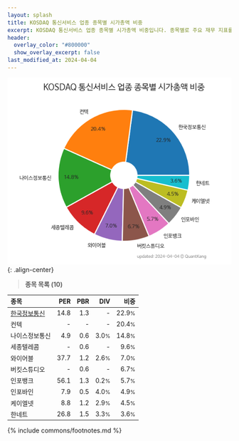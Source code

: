 ```yaml
---
layout: splash
title: KOSDAQ 통신서비스 업종 종목별 시가총액 비중
excerpt: KOSDAQ 통신서비스 업종 종목별 시가총액 비중입니다. 종목별로 주요 재무 지표를 함께 표시합니다.
header:
  overlay_color: "#800000"
  show_overlay_excerpt: false
last_modified_at: 2024-04-04
---
```



![KOSDAQ 통신서비스 업종 종목별 시가총액 비중](/stats/sector/images/kosdaq_업종_통신서비스_종목.png){: .align-center}


> **종목 목록 (10)**<a id="list"></a>

| **종목** | **PER** | **PBR** | **DIV** | **비중** |
| :------- | ------: | ------: | ------: | -------: |
| [한국정보통신](/025770/) | 14.8 | 1.3 | - | 22.9<small>%</small> |
| 컨텍 | - | - | - | 20.4<small>%</small> |
| 나이스정보통신 | 4.9 | 0.6 | 3.0<small>%</small> | 14.8<small>%</small> |
| 세종텔레콤 | - | 0.6 | - | 9.6<small>%</small> |
| 와이어블 | 37.7 | 1.2 | 2.6<small>%</small> | 7.0<small>%</small> |
| 버킷스튜디오 | - | 0.6 | - | 6.7<small>%</small> |
| 인포뱅크 | 56.1 | 1.3 | 0.2<small>%</small> | 5.7<small>%</small> |
| 인포바인 | 7.9 | 0.5 | 4.0<small>%</small> | 4.9<small>%</small> |
| 케이엘넷 | 8.8 | 1.2 | 2.9<small>%</small> | 4.5<small>%</small> |
| 한네트 | 26.8 | 1.5 | 3.3<small>%</small> | 3.6<small>%</small> |

{% include commons/footnotes.md %}